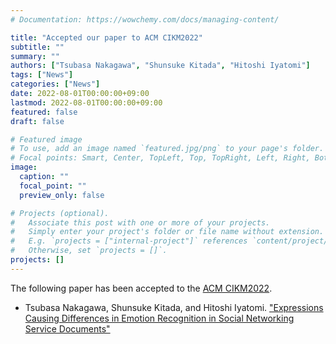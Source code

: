 ```yaml
---
# Documentation: https://wowchemy.com/docs/managing-content/

title: "Accepted our paper to ACM CIKM2022"
subtitle: ""
summary: ""
authors: ["Tsubasa Nakagawa", "Shunsuke Kitada", "Hitoshi Iyatomi"]
tags: ["News"]
categories: ["News"]
date: 2022-08-01T00:00:00+09:00
lastmod: 2022-08-01T00:00:00+09:00
featured: false
draft: false

# Featured image
# To use, add an image named `featured.jpg/png` to your page's folder.
# Focal points: Smart, Center, TopLeft, Top, TopRight, Left, Right, BottomLeft, Bottom, BottomRight.
image:
  caption: ""
  focal_point: ""
  preview_only: false

# Projects (optional).
#   Associate this post with one or more of your projects.
#   Simply enter your project's folder or file name without extension.
#   E.g. `projects = ["internal-project"]` references `content/project/deep-learning/index.md`.
#   Otherwise, set `projects = []`.
projects: []
---
```


The following paper has been accepted to the [ACM CIKM2022](https://www.cikm2022.org/).

- Tsubasa Nakagawa, Shunsuke Kitada, and Hitoshi Iyatomi. ["Expressions Causing Differences in Emotion Recognition in Social Networking Service Documents"](/publication/nakagawa2022expressions)
